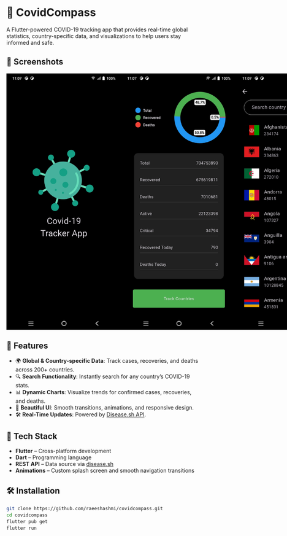 # 🦠 CovidCompass

A Flutter-powered COVID-19 tracking app that provides real-time global statistics, country-specific data, and visualizations to help users stay informed and safe.

## 📱 Screenshots

<div style="display: flex; justify-content: space-around;">
  <img src="screenshots/1.jpeg" alt="Splash Screen" width="300"/>
  <img src="screenshots/2.jpeg" alt="Global Dashboard" width="300"/>
  <img src="screenshots/3.jpeg" alt="Search Functionality" width="300"/>
  <img src="screenshots/4.jpeg" alt="Detail Screen" width="300"/>
</div>

## 🚀 Features

- 🌍 **Global & Country-specific Data**: Track cases, recoveries, and deaths across 200+ countries.
- 🔍 **Search Functionality**: Instantly search for any country’s COVID-19 stats.
- 📊 **Dynamic Charts**: Visualize trends for confirmed cases, recoveries, and deaths.
- 🎨 **Beautiful UI**: Smooth transitions, animations, and responsive design.
- 🛠️ **Real-Time Updates**: Powered by [Disease.sh API](https://disease.sh/).

## 🧪 Tech Stack

- **Flutter** – Cross-platform development
- **Dart** – Programming language
- **REST API** – Data source via [disease.sh](https://disease.sh/)
- **Animations** – Custom splash screen and smooth navigation transitions

## 🛠️ Installation

```bash
git clone https://github.com/raeeshashmi/covidcompass.git
cd covidcompass
flutter pub get
flutter run
